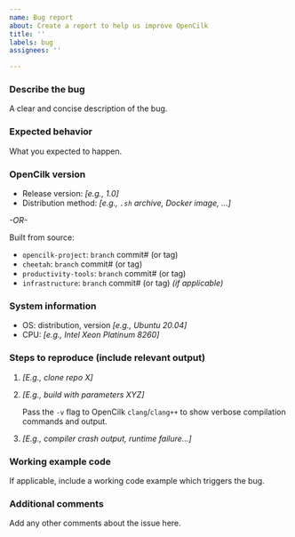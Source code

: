 ```yaml
---
name: Bug report
about: Create a report to help us improve OpenCilk
title: ''
labels: bug
assignees: ''

---
```


### Describe the bug

A clear and concise description of the bug.

### Expected behavior

What you expected to happen.

### OpenCilk version

- Release version: _[e.g., 1.0]_
- Distribution method: _[e.g., `.sh` archive, Docker image, ...]_

_-OR-_

Built from source:
- `opencilk-project`: `branch` commit# (or tag)
- `cheetah`: `branch` commit# (or tag)
- `productivity-tools`: `branch` commit# (or tag)
- `infrastructure`: `branch` commit# (or tag) _(if applicable)_

### System information

- OS: distribution, version _[e.g., Ubuntu 20.04]_
- CPU: _[e.g., Intel Xeon Platinum 8260]_

### Steps to reproduce (include relevant output)

1. _[E.g., clone repo X]_

2. _[E.g., build with parameters XYZ]_

    Pass the `-v` flag to OpenCilk `clang`/`clang++` to show verbose compilation
    commands and output.

3. _[E.g., compiler crash output, runtime failure...]_

### Working example code

If applicable, include a working code example which triggers the bug.

### Additional comments

Add any other comments about the issue here.
